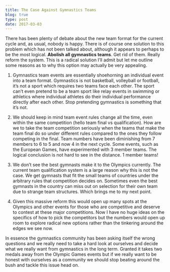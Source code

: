 ```yaml
---
title: The Case Against Gymnastics Teams
blog: true
type: post
date: 2017-03-03
---
```


There has been plenty of debate about the new team format for the current cycle and, as usual, nobody is happy. There is of course one solution to this problem which has not been talked about, although it appears to perhaps to be the most logical. **Abolish all gymnastics teams**. Get rid of them. Really reform the system. This is a radical solution I’ll admit but let me outline some reasons as to why this option may actually be very appealing.

<!--more-->

1. Gymnastics team events are essentially shoehorning an individual event into a team format. Gymnastics is not basketball, volleyball or football, it’s not a sport which requires two teams face each other. The sport can’t even pretend to be a team sport like relay events in swimming or athletics where individual athletes do their individual performance directly after each other. Stop pretending gymnastics is something that it’s not.

2. We should keep in mind team event rules change all the time, even within the same competition (hello team final vs qualification). How are we to take the team competition seriously when the teams that make the team final do so under different rules compared to the ones they follow competing in the final. Team numbers have been diminishing from 7 members to 6 to 5 and now 4 in the next cycle. Some events, such as the European Games, have experimented with 3 member teams.  The logical conclusion is not hard to see in the distance. 1 member teams!

3. We don’t see the best gymnasts make it to the Olympics currently. The current team qualification system is a large reason why this is not the case. We get gymnasts that fit the small teams of countries under the arbitrary rules that competition decides on. Sometimes even the best gymnasts in the country can miss out on selection for their own team due to strange team structures. Which brings me to my next point.

4. Given this massive reform this would open up many spots at the Olympics and other events for those who are competitive and deserve to contest at these major competitions. Now I have no huge ideas on the specifics of how to pick the competitors but the numbers would open up room to explore radical new options rather than the tinkering around the edges we see now.

In essence the gymnastics community has been asking itself the wrong questions and we really need to take a hard look at ourselves and decide what we really want from gymnastics in the long term. Granted it takes two medals away from the Olympic Games events but if we really want to be honest with ourselves as a community we should stop beating around the bush and tackle this issue head on.